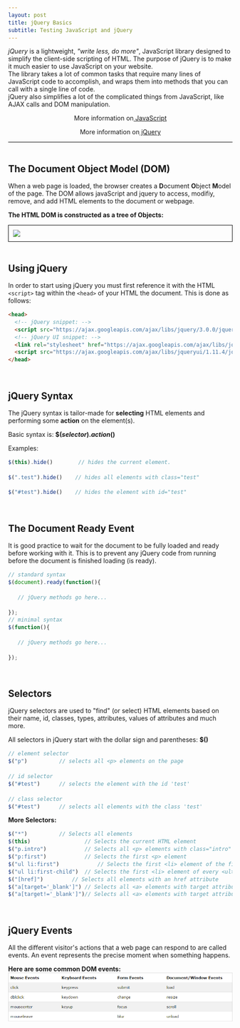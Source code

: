 ```yaml
---
layout: post
title: jQuery Basics
subtitle: Testing JavaScript and jQuery
---
```


<div style="border-bottom:1px solid black">
<i>jQuery</i> is a lightweight, <i>"write less, do more"</i>, JavaScript library designed to simplify the client-side scripting of HTML. The purpose of jQuery is to make it much easier to use JavaScript on your website. 

<br>
The library takes a lot of common tasks that require many lines of JavaScript code to accomplish, and wraps them into methods that you can call with a single line of code.

<br>
jQuery also simplifies a lot of the complicated things from JavaScript, like AJAX calls and DOM manipulation.

<p style="text-align:center"> More information on<a href="http://patevs.github.io/2016-07-03-javascript-basics/"> JavaScript</a></p>

 <p style="text-align:center"> More information on<a href="https://oscarotero.com/jquery/"> jQuery</a></p>
</div>

<br>

## The Document Object Model (DOM)
When a web page is loaded, the browser creates a <strong>D</strong>ocument <strong>O</strong>bject <strong>M</strong>odel of the page.
The DOM allows javaScript and jquery to access, modifiy, remove, and add HTML elements
to the document or webpage.

<strong>The HTML DOM is constructed as a tree of Objects:</strong>

<img src="http://www.w3schools.com/js/pic_htmltree.gif" style="border:1px solid black; display:block; margin:auto; padding:10px" />

<br>

## Using jQuery
In order to start using jQuery you must first reference it with the HTML ```<script>``` tag within the ```<head>``` of your HTML the document. This is done as follows:

```html
<head>
  <!-- jQuery snippet: -->
  <script src="https://ajax.googleapis.com/ajax/libs/jquery/3.0.0/jquery.min.js"></script>
  <!-- jQuery UI snippet: -->
  <link rel="stylesheet" href="https://ajax.googleapis.com/ajax/libs/jqueryui/1.11.4/themes/smoothness/jquery-ui.css">
  <script src="https://ajax.googleapis.com/ajax/libs/jqueryui/1.11.4/jquery-ui.min.js"></script>
</head>
```
<br>

## jQuery Syntax
The jQuery syntax is tailor-made for <strong>selecting</strong> HTML elements and performing some <strong>action</strong> on the element(s).

Basic syntax is: <strong>$(<i>selector</i>).<i>action</i>()</strong>

Examples:

```javascript
$(this).hide()        // hides the current element.

$(".test").hide()    // hides all elements with class="test"

$("#test").hide()    // hides the element with id="test"
```
<br>

## The Document Ready Event
It is good practice to wait for the document to be fully loaded and ready before working with it. This is to prevent any jQuery code from running before the document is finished loading (is ready).

```javascript
// standard syntax
$(document).ready(function(){

   // jQuery methods go here...

});
// minimal syntax
$(function(){

   // jQuery methods go here...

});
```
<br>

## Selectors
jQuery selectors are used to "find" (or select) HTML elements based on their name, id, classes, types, attributes, values of attributes and much more.

All selectors in jQuery start with the dollar sign and parentheses: <strong>$()</strong>

<strong> </strong>

```javascript
// element selector
$("p")			// selects all <p> elements on the page

// id selector
$("#test")		// selects the element with the id 'test'

// class selector
$("#test")		// selects all elements with the class 'test'
```

<strong> More Selectors: </strong>

```javascript
$("*")			// Selects all elements
$(this)	                // Selects the current HTML element
$("p.intro")	        // Selects all <p> elements with class="intro"
$("p:first")	        // Selects the first <p> element
$("ul li:first")	        // Selects the first <li> element of the first <ul>
$("ul li:first-child")	// Selects the first <li> element of every <ul>
$("[href]")	        // Selects all elements with an href attribute
$("a[target='_blank']")	// Selects all <a> elements with target attribute value equal to "_blank"
$("a[target!='_blank']")// Selects all <a> elements with target attribute value NOT equal to "_blank"
```
<br>

## jQuery Events
All the different visitor's actions that a web page can respond to 
are called events. An event represents the precise moment when something 
happens.

<strong>Here are some common DOM events:</strong>
<img src="/img/DOM-events.png" style="border:px solid black">





